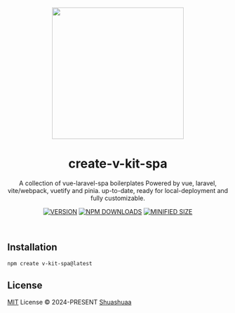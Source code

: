 <br>

<p align="center">
<img src="https://github.com/Shuashuaa/v-kit/blob/main/@shuashuaa-v-kit.png" width="300" />
</p>

<h1 align="center">create-v-kit-spa</h1>

<p align="center">
A collection of vue-laravel-spa boilerplates Powered by vue, laravel, <br>
vite/webpack, vuetify and pinia. up-to-date, ready for local-deployment and fully customizable.
<!-- Looking for a boilerplate for your next project? Kickstart it with v-kit-spa now! -->
</p>

<p align="center">
<!-- https://shields.io/badges/npm-package-minimized-gzipped-size-scoped -->
<!-- 	https://simpleicons.org/ -->
<!-- <a href="https://www.npmjs.com/package/create-v-kit-spa"><img src="https://img.shields.io/npm/v/create-v-kit-spa?color=c95f8b&amp;label=" alt="NPM version"></a>
<a href="https://www.npmjs.com/package/create-v-kit-spa"><img src="https://img.shields.io/npm/dw/create-v-kit-spa?style=flat-square" alt="NPM downloads"></a>
<a href="https://github.com/shuashuaa/v-kit/blob/main/LICENSE"><img src="https://img.shields.io/npm/v/create-v-kit-spa?style=flat-square" alt="License"></a> -->
<a href="https://github.com/shuashuaa/v-kit/blob/main/LICENSE"><img src="https://img.shields.io/npm/v/create-v-kit-spa?style=flat-square&logo=npm&color=007EC6" alt="VERSION"></a>
<a href="https://www.npmjs.com/package/create-v-kit-spa"><img src="https://img.shields.io/npm/dw/create-v-kit-spa?style=flat-square&logo=npm&color=007EC6" alt="NPM DOWNLOADS"></a>
<a href="https://github.com/shuashuaa/v-kit/blob/main/LICENSE"><img src="https://img.shields.io/bundlejs/size/create-v-kit-spa?style=flat-square&logo=npm&color=007EC6" alt="MINIFIED SIZE"></a>
</p>
<!-- [![npm](https://img.shields.io/npm/v/@shuashuaa/vkit?color=c95f8b&amp;label=)](https://www.npmjs.com/package/vkit)
[![npm](https://img.shields.io/npm/dw/@shuashuaa/vkit?style=flat-square)](https://www.npmjs.com/package/vkit)
[![GitHub](https://img.shields.io/github/license/shuashuaa/v-kit?style=flat-square)](https://github.com/shuashuaa/v-kit/blob/main/LICENSE) -->

<br>

## Installation

```sh
npm create v-kit-spa@latest
```

## License

[MIT](./LICENSE) License &copy; 2024-PRESENT [Shuashuaa](https://github.com/Shuashuaa)